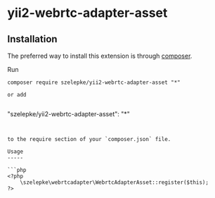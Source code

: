 # yii2-webrtc-adapter-asset

Installation
------------

The preferred way to install this extension is through [composer](http://getcomposer.org/download/).

Run

```
composer require szelepke/yii2-webrtc-adapter-asset "*"

or add


```
"szelepke/yii2-webrtc-adapter-asset": "*"
```


to the require section of your `composer.json` file.

Usage
-----

```php
<?php
    \szelepke\webrtcadapter\WebrtcAdapterAsset::register($this);
?>
```